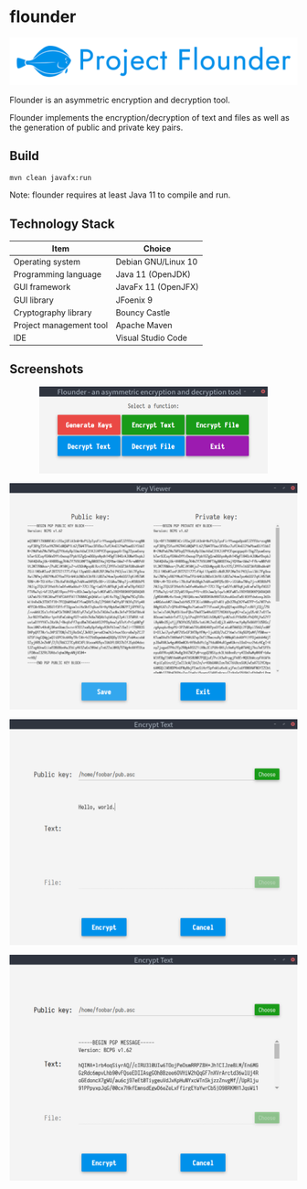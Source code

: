 # flounder

![logo](res/img/flounder_logo.png)

Flounder is an asymmetric encryption and decryption tool.

Flounder implements the encryption/decryption of text and files as well as the generation of public and private key pairs.

## Build

```shell
mvn clean javafx:run
```

Note: flounder requires at least Java 11 to compile and run.

## Technology Stack

| Item                    | Choice              |
| ----------------------- | ------------------- |
| Operating system        | Debian GNU/Linux 10 |
| Programming language    | Java 11 (OpenJDK)   |
| GUI framework           | JavaFx 11 (OpenJFX) |
| GUI library             | JFoenix 9           |
| Cryptography library    | Bouncy Castle       |
| Project management tool | Apache Maven        |
| IDE                     | Visual Studio Code  |

## Screenshots

<p align="center"><img src="./res/img/main.png" width="400"/></p>

<p align="center"><img src="./res/img/key_viewer.png" width="512"></p>

<p align="center"><img src="./res/img/encrypt_text.png" width="512"></p>

<p align="center"><img src="./res/img/encrypt_text_res.png" width="512"></p>
